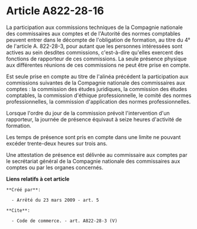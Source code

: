 # Article A822-28-16

La participation aux commissions techniques de la Compagnie nationale des commissaires aux comptes et de l'Autorité des
normes comptables peuvent entrer dans le décompte de l'obligation de formation, au titre du 4° de l'article A. 822-28-3, pour
autant que les personnes intéressées sont actives au sein desdites commissions, c'est-à-dire qu'elles exercent des fonctions
de rapporteur de ces commissions. La seule présence physique aux différentes réunions de ces commissions ne peut être prise
en compte. 

Est seule prise en compte au titre de l'alinéa précédent la participation aux commissions suivantes de la Compagnie nationale
des commissaires aux comptes : la commission des études juridiques, la commission des études comptables, la commission
d'éthique professionnelle, le comité des normes professionnelles, la commission d'application des normes professionnelles. 

Lorsque l'ordre du jour de la commission prévoit l'intervention d'un rapporteur, la journée de présence équivaut à seize
heures d'activité de formation. 

Les temps de présence sont pris en compte dans une limite ne pouvant excéder trente-deux heures sur trois ans. 

Une attestation de présence est délivrée au commissaire aux comptes par le secrétariat général de la Compagnie nationale des
commissaires aux comptes ou par les organes concernés.

**Liens relatifs à cet article**

	**Créé par**:

	  - Arrêté du 23 mars 2009 - art. 5

	**Cite**:

	  - Code de commerce. - art. A822-28-3 (V)
